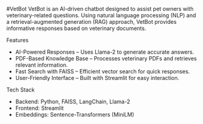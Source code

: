 #VetBot
VetBot is an AI-driven chatbot designed to assist pet owners with veterinary-related questions. Using natural language processing (NLP) and a retrieval-augmented generation (RAG) approach, VetBot provides informative responses based on veterinary documents.

Features
- AI-Powered Responses – Uses Llama-2 to generate accurate answers.
- PDF-Based Knowledge Base – Processes veterinary PDFs and retrieves relevant information.
- Fast Search with FAISS – Efficient vector search for quick responses.
- User-Friendly Interface – Built with Streamlit for easy interaction.
  
Tech Stack
- Backend: Python, FAISS, LangChain, Llama-2
- Frontend: Streamlit
- Embeddings: Sentence-Transformers (MiniLM)
